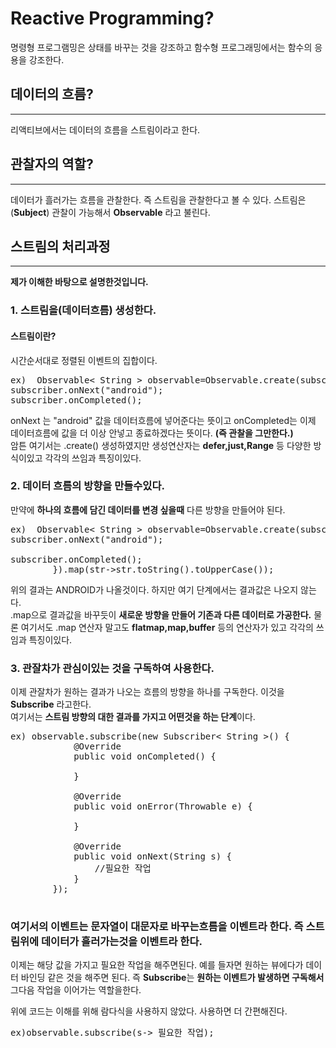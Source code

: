 # Reactive Programming?  
명령형 프로그램밍은 상태를 바꾸는 것을 강조하고 함수형 프로그래밍에서는 함수의 응용을 강조한다. 

## 데이터의 흐름?   
----
리액티브에서는 데이터의 흐름을 스트림이라고 한다. 

## 관찰자의 역할?
----
데이터가 흘러가는 흐름을 관찰한다. 즉 스트림을 관찰한다고 볼 수 있다. 
스트림은(**Subject**) 관찰이 가능해서 **Observable** 라고 불린다.    

## 스트림의 처리과정 
---- 
**제가 이해한 바탕으로 설명한것입니다.**  
### 1. 스트림을(데이터흐름) 생성한다. 

#### 스트림이란?   
시간순서대로 정렬된 이벤트의 집합이다. 
<pre>
ex)  Observable< String > observable=Observable.create(subscriber -> {
subscriber.onNext("android");  
subscriber.onCompleted();  
</pre>     

onNext 는 "android" 값을 데이터흐름에 넣어준다는 뜻이고 onCompleted는 이제 데이터흐름에 값을 더 이상 안넣고 종료하겠다는 뜻이다. **(즉 관찰을 그만한다.)**  
암튼 여기서는 .create() 생성하였지만 생성연산자는 **defer,just,Range** 등 다양한 방식이있고 각각의 쓰임과 특징이있다.  


### 2. 데이터 흐름의 방향을 만들수있다.  
만약에 **하나의 흐름에 담긴 데이터를 변경 싶을때** 다른 방향을 만들어야 된다. 
  
<pre>
ex)  Observable< String > observable=Observable.create(subscriber -> {
subscriber.onNext("android");  
                
subscriber.onCompleted();       
        }).map(str->str.toString().toUpperCase());
</pre>
위의 결과는 ANDROID가 나올것이다. 하지만 여기 단계에서는 결과값은 나오지 않는다.   
.map으로 결과값을 바꾸듯이 **새로운 방향을 만들어 기존과 다른 데이터로 가공한다.** 물론 여기서도 .map 연산자 말고도 **flatmap,map,buffer** 등의 연산자가 있고 각각의 쓰임과 특징이있다.  

### 3. 관잘차가 관심이있는 것을 구독하여 사용한다. 
이제 관잘차가 원하는 결과가 나오는 흐름의 방향을 하나를 구독한다. 
이것을 **Subscribe** 라고한다.   
여기서는 **스트림 방향의 대한 결과를 가지고 어떤것을 하는 단계**이다.  

<pre>
ex) observable.subscribe(new Subscriber< String >() {
            @Override
            public void onCompleted() {

            }

            @Override
            public void onError(Throwable e) {

            }

            @Override
            public void onNext(String s) {
                //필요한 작업 
            }
        });  
 </pre>
  
### **여기서의 이벤트는 문자열이 대문자로 바꾸는흐름을 이벤트라 한다. 즉 스트림위에 데이터가 흘러가는것을 이벤트라 한다.**  
이제는 해당 값을 가지고 필요한 작업을 해주면된다. 예를 들자면 원하는 뷰에다가 데이터 바인딩 같은 것을 해주면 된다.
즉 **Subscribe**는 **원하는 이벤트가 발생하면 구독해서** 그다음 작업을 이어가는 역할을한다. 


위에 코드는 이해를 위해 람다식을 사용하지 않았다. 사용하면 더 간편해진다.   

<pre>
ex)observable.subscribe(s-> 필요한 작업);
</pre>  







